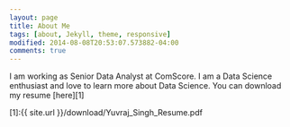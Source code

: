 ```yaml
---
layout: page
title: About Me
tags: [about, Jekyll, theme, responsive]
modified: 2014-08-08T20:53:07.573882-04:00
comments: true
---
```


I am working as Senior Data Analyst at ComScore. I am a Data Science enthusiast and love to learn more about Data Science. 
You can download my resume [here][1]

[1]:{{ site.url }}/download/Yuvraj_Singh_Resume.pdf
